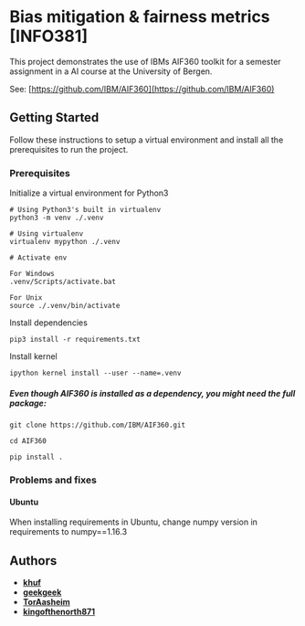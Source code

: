 # Bias mitigation & fairness metrics [INFO381]

This project demonstrates the use of IBMs AIF360 toolkit for a semester assignment in a AI course at the University of Bergen. 

See: [https://github.com/IBM/AIF360](https://github.com/IBM/AIF360)

## Getting Started

Follow these instructions to setup a virtual environment and install all the prerequisites to run the project. 

### Prerequisites

Initialize a virtual environment for Python3

```
# Using Python3's built in virtualenv
python3 -m venv ./.venv

# Using virtualenv 
virtualenv mypython ./.venv

# Activate env

For Windows
.venv/Scripts/activate.bat

For Unix
source ./.venv/bin/activate
```
Install dependencies

```
pip3 install -r requirements.txt
```

Install kernel

```
ipython kernel install --user --name=.venv
```

##### Even though AIF360 is installed as a dependency, you might need the full package:

```
git clone https://github.com/IBM/AIF360.git

cd AIF360

pip install .
```

### Problems and fixes
#### Ubuntu
When installing requirements in Ubuntu, change numpy version in requirements to numpy==1.16.3

## Authors

* [**khuf**](https://github.com/khuf)
* [**geekgeek**](https://github.com/geekgeek)
* [**TorAasheim**](https://github.com/TorAasheim)
* [**kingofthenorth871**](https://github.com/kingofthenorth871)
